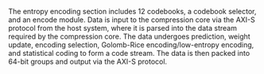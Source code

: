 The entropy encoding section includes 12 codebooks, a codebook selector, and an encode module. 
Data is input to the compression core via the AXI-S protocol from the host system, 
where it is parsed into the data stream required by the compression core. 
The data undergoes prediction, weight update, encoding selection, Golomb-Rice encoding/low-entropy encoding, 
and statistical coding to form a code stream. 
The data is then packed into 64-bit groups and output via the AXI-S protocol.
